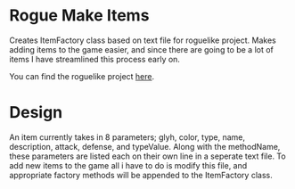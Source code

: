 # Rogue Make Items

Creates ItemFactory class based on text file for roguelike project. Makes adding items to the game easier, and since there are going to be a lot of items I have streamlined this process early on.

You can find the roguelike project [here](github.com/mibrzozek/RogueOne).

# Design

An item currently takes in 8 parameters; glyh, color, type, name, description, attack, defense, and typeValue. Along with the methodName, these parameters are listed each on their own line in a seperate text file. To add new items to the game all i have to do is modify this file, and appropriate factory methods will be appended to the ItemFactory class.




